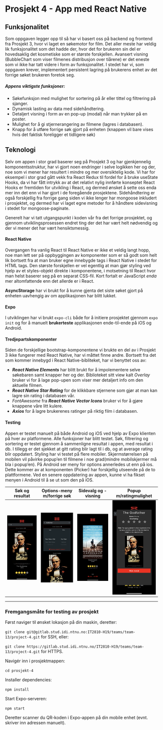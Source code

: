 # Prosjekt 4 - App med React Native

## Funksjonalitet

Som oppgaven legger opp til så har vi basert oss på backend og frontend fra Prosjekt 3, hvor vi laget en søkemotor for 
film. Det aller meste har veldig lik funksjonalitet som det hadde der, hvor det for brukeren sin del er hovedsaklig det
kosmetiske som er største forskjellen. Avansert visning (BubbleChart som viser filmenes distribusjon over tiårene) er
det eneste som vi ikke har tatt videre i form av funksjonalitet. I stedet har vi, som oppgaven krever, implementert
persistent lagring på brukerens enhet av det forrige søket brukeren foretok seg.

##### Appens viktigste funksjoner:

* Søkefunksjon med mulighet for sortering på år eller tittel og filtrering på sjanger.
* Dynamisk lasting av data med sidehåndtering.
* Detaljert visning i form av en pop-up (modal) når man trykker på en poster.
* Mulighet for å gi stjernerangering av filmene (lagres i databasen).
* Knapp for å utføre forrige søk gjort på enheten (knappen vil bare vises hvis det faktisk foreligger et tidligere søk)

## Teknologi

Selv om appen i stor grad baserer seg på Prosjekt 3 og har gjenkjennelig komponentsstruktur, har vi gjort noen endringer
i selve logikken her og der, noe som vi mener har resultert i mindre og mer oversiktelig kode. Vi har for eksempel i
stor grad gått vekk fra React Redux til fordel for å bruke useState Hooks, da vi har fått intrykk av at det relativt nylig
innførte konseptet React Hooks er fremtiden for utvikling i React, og dermed ønsket å sette oss enda mer inn det enn vi
har gjort i de foregående prosjektene. Sidehåndtering er også forskjellig fra forrige gang siden vi ikke lenger har
mongoose inkludert i prosjektet, og dermed har vi laget egne metoder for å håndtere sidevisning i stedet for mongoose-paginate.

Generelt har vi tatt utgangspunkt i koden vår fra det forrige prosjektet, og gjennom utviklingsprosessen endret ting der
det har vært helt nødvendig og der vi mener det har vært hensiktsmessig.

#### React Native

Overgangen fra vanlig React til React Native er ikke et veldig langt hopp, noe man lett ser på oppbyggingen av komponenter
som er så godt som helt lik bortsett fra at man bruker egne innebygde tags i React Native i stedet for HTML tags. Den 
største forskjellen er vel egentlig at man gjør styling ved hjelp av et styles-objekt direkte i komponentene, i motsetning
til React hvor man helst baserer seg på en separat CSS-fil. Kort fortalt er JavaScript *enda* mer altomfattende enn det
allerde er i React.

**AsyncStorage** har vi brukt for å kunne gjenta det siste søket gjort på enheten uavhengig av om applikasjonen har blitt lukket.

#### Expo 

I utviklingen har vi brukt `expo-cli` både for å initiere prosjektet gjennom `expo init` og for å manuelt **brukerteste**
applikasjonen ende-til-ende på iOS og Android.

#### Tredjepartskomponenter

Siden de forskjellige bootstrap-komponentene vi brukte en del av i Prosjekt 3 ikke fungerer med React Native, har vi
måttet finne andre. Bortsett fra det som kommer innebygd i React Native-bibliteket, har vi benyttet oss av:

* ***React Native Elements*** har blitt brukt for å impolementere selve søkebaren samt knapper her og der. Biblioteket
sitt view kalt *Overlay* bruker vi for å lage pop-upen som viser mer detaljert info om den aktuelle filmen.
* ***React Native Star Rating*** for de klikkbare stjernene som gjør at man kan lagre sin rating i databasen vår.
* *FontAwesome* fra ***React Native Vector Icons*** bruker vi for å gjøre knappene våre litt kulere.
* ***Axios*** for å lagre brukerenes ratinger på riktig film i databasen.

#### Testing

Appen er testet manuelt på både Android og iOS ved hjelp av Expo klienten på hver av platformene. Alle funksjoner har blitt testet.
Søk, filtrering og sortering er testet gjennom å sammenligne resultat i appen, med resultat i db.
I tillegg er det sjekket at gitt rating blir lagt til i db, og at average rating blir oppdatert.
Styling har vi testet på flere mobiler.
Skjermstørrelsen på mobilen vil påvirke popup’en til filmene i noe grad(mindre mobilskjermer må bla i popup’en).
På Android ser meny for options annerledes ut enn på ios.
Dette kommer av at komponenten (Picker) har forskjellig utseende på de to plattformene.
Ved en senere oppdatering av appen, kunne vi ha fikset menyen i Android til å se ut som den på iOS. 

| Søk og resultat | Options-meny m/forrige søk | Sidevalg og -visning | Popup m/ratingmulighet |
| ------ | ------ | ------ | ------ |
| <img src="assets/IMG_1708.PNG" width="200" /> | <img src="assets/IMG_1711.PNG" width="200" /> | <img src="assets/IMG_1710.PNG" width="200" /> | <img src="assets/IMG_1709.PNG" width="200" /> |



---

### Fremgangsmåte for testing av prosjekt

Først naviger til ønsket lokasjon på din maskin, deretter:

`git clone git@gitlab.stud.idi.ntnu.no:IT2810-H19/teams/team-13/project-4.git` for SSH, eller:

`git clone https://gitlab.stud.idi.ntnu.no/IT2810-H19/teams/team-13/project-4.git` for HTTPS.

Navigér inn i prosjektmappen:

`cd prosjekt-4`

Installer dependencies:

`npm install`

Start Expo-serveren:

`npm start`

Deretter scanner du QR-koden i Expo-appen på din mobile enhet (evnt. skriver inn adressen manuelt).
